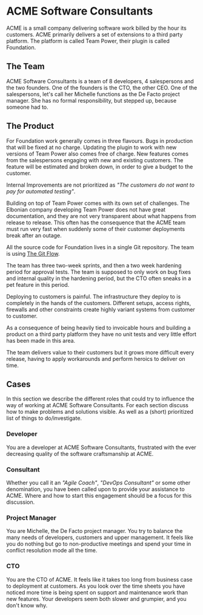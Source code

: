# ACME Software Consultants

ACME is a small company delivering software work billed by the hour its customers.
ACME primarily delivers a set of extensions to a third party platform. The platform is called Team Power, their plugin is called Foundation.

## The Team

ACME Software Consultants is a team of 8 developers, 4 salespersons and the two founders.
One of the founders is the CTO, the other CEO.
One of the salespersons, let's call her Michelle functions as the De Facto project manager. She has no formal responsibility, but stepped up, because someone had to.

## The Product

For Foundation work generally comes in three flavours. Bugs in production that will be fixed at no charge. Updating the plugin to work with new versions of Team Power also comes free of charge. New features comes from the salespersons engaging with new and existing customers. The feature will be estimated and broken down, in order to give a budget to the customer.

Internal Improvements are not prioritized as _"The customers do not want to pay for automated testing"_.

Building on top of Team Power comes with its own set of challenges. The Elbonian company developing Team Power does not have great documentation, and they are not very transparent about what happens from release to release. This often has the consequence that the ACME team must run very fast when suddenly some of their customer deployments break after an outage.

All the source code for Foundation lives in a single Git repository. The team is using [The Git Flow](https://nvie.com/posts/a-successful-git-branching-model/).

The team has three two-week sprints, and then a two week hardening period for approval tests. The team is supposed to only work on bug fixes and internal quality in the hardening period, but the CTO often sneaks in a pet feature in this period.

Deploying to customers is painful. The infrastructure they deploy to is completely in the hands of the customers. Different setups, access rights, firewalls and other constraints create highly variant systems from customer to customer.

As a consequence of being heavily tied to invoicable hours and building a product on a third party platform they have no unit tests and very little effort has been made in this area.

The team delivers value to their customers but it grows more difficult every release, having to apply workarounds and perform heroics to deliver on time.

## Cases

In this section we describe the different roles that could try to influence the way of working at ACME Software Consultants.
For each section discuss how to make problems and solutions visible. As well as a (short) prioritized list of things to do/investigate.

### Developer

You are a developer at ACME Software Consultants, frustrated with the ever decreasing quality of the software craftsmanship at ACME.

### Consultant

Whether you call it an _"Agile Coach"_, _"DevOps Consultant"_ or some other denomination, you have been called upon to provide your assistance to ACME.
Where and how to start this engagement should be a focus for this discussion.

### Project Manager

You are Michelle, the De Facto project manager. You try to balance the many needs of developers, customers and upper management. It feels like you do nothing but go to
non-productive meetings and spend your time in conflict resolution mode all the time.

### CTO

You are the CTO of ACME. It feels like it takes too long from business case to deployment at customers. As you look over the time sheets you have noticed more time is being spent
on support and maintenance work than new features. Your developers seem both slower and grumpier, and you don't know why.
